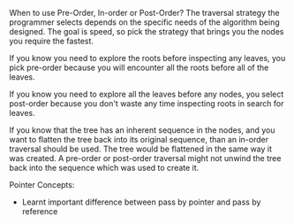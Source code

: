 When to use Pre-Order, In-order or Post-Order?
The traversal strategy the programmer selects depends on the specific needs of the algorithm being designed. The goal is speed, so pick the strategy that brings you the nodes you require the fastest.

If you know you need to explore the roots before inspecting any leaves, you pick pre-order because you will encounter all the roots before all of the leaves.

If you know you need to explore all the leaves before any nodes, you select post-order because you don't waste any time inspecting roots in search for leaves.

If you know that the tree has an inherent sequence in the nodes, and you want to flatten the tree back into its original sequence, than an in-order traversal should be used. The tree would be flattened in the same way it was created. A pre-order or post-order traversal might not unwind the tree back into the sequence which was used to create it.


Pointer Concepts: 

- Learnt important difference between pass by pointer and pass by reference